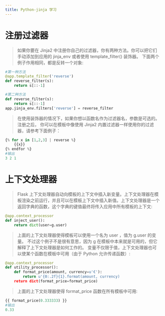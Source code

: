 ```yaml
---
title: Python-jinja 学习
---
```


# 注册过滤器
> 如果你要在 Jinja2 中注册你自己的过滤器，你有两种方法。你可以把它们手动添加到应用的 jinja_env 或者使用 template_filter() 装饰器。
下面两个例子作用相同，都是反转一个对象:
``` python
#第一种方法
@app.template_filter('reverse')
def reverse_filter(s):
    return s[::-1]

#第二种方法
def reverse_filter(s):
    return s[::-1]
app.jinja_env.filters['reverse'] = reverse_filter
```
> 在使用装饰器的情况下，如果你想以函数名作为过滤器名，参数是可选的。注册之后， 你可以在模板中像使用 Jinja2 内置过滤器一样使用你的过滤器，请参考下面例子：
``` python
{% for x in [1,2,3] | reverse %}
    {{x}}
{% endfor %}
#输出
3 2 1
```
# 上下文处理器
> Flask 上下文处理器自动向模板的上下文中插入新变量。上下文处理器在模板渲染之前运行，并且可以在模板上下文中插入新值。上下文处理器是一个返回字典的函数，这个字典的键值最终将传入应用中所有模板的上下文:
``` python
@app.context_processor
def inject_user():
    return dict(user=g.user)
```
> 上面的上下文处理器使得模板可以使用一个名为 user ，值为 g.user 的变量。 不过这个例子不是很有意思，因为 g 在模板中本来就是可用的，但它解释了上下文处理器是如何工作的。
变量不仅限于值，上下文处理器也可以使某个函数在模板中可用（由于 Python 允许传递函数）:
``` python
@app.context_processor
def utility_processor():
    def format_price(amount, currency=u'€'):
        return u'{0:.2f}{1}.format(amount, currency)
    return dict(format_price=format_price)
```
> 上面的上下文处理器使得 format_price 函数在所有模板中可用:
``` python
{{ format_price(0.333333) }}
#输出
0.33
```